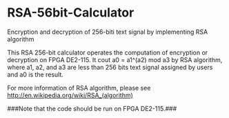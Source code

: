 RSA-56bit-Calculator
====================

Encryption and decryption of 256-biti text signal by implementing RSA algorithm




This RSA 256-bit calculator operates the computation of encryption or decryption on FPGA DE2-115. It cout a0 = a1^(a2) mod a3 by RSA algorithm, where a1, a2, and a3 are less than 256 bits text signal assigned by users and a0 is the result.


For more information of RSA algorithm, please see http://en.wikipedia.org/wiki/RSA_(algorithm)


###Note that the code should be run on FPGA DE2-115.###
